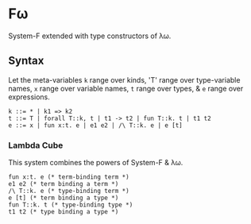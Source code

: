 # Fω

System-F extended with type constructors of λω.

## Syntax

Let the meta-variables
`k` range over kinds,
'T' range over type-variable names,
`x` range over variable names,
`t` range over types,
& `e` range over expressions.

```
k ::= * | k1 => k2
t ::= T | forall T::k, t | t1 -> t2 | fun T::k. t | t1 t2
e ::= x | fun x:t. e | e1 e2 | /\ T::k. e | e [t]
```

### Lambda Cube

This system combines the powers of System-F & λω.
```
fun x:t. e (* term-binding term *)
e1 e2 (* term binding a term *)
/\ T::k. e (* type-binding term *)
e [t] (* term binding a type *)
fun T::k. t (* type-binding type *)
t1 t2 (* type binding a type *)
```